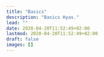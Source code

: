 ```yaml
---
title: "Basics"
description: "Basics Hyas."
lead: ""
date: 2020-04-20T11:52:49+02:00
lastmod: 2020-04-20T11:52:49+02:00
draft: false
images: []
---
```

